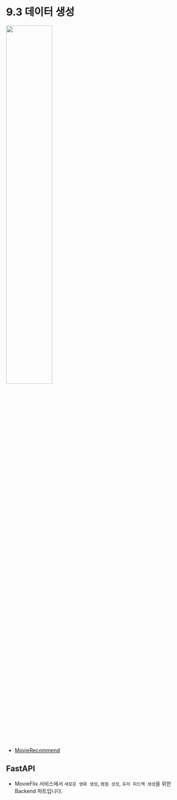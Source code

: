 # 9.3 데이터 생성

<img src="./images/9_1_1.png" style="width: 50%;">

- [MovieRecommend](https://github.com/ehddnr301/MovieRecommend)

## FastAPI

- MovieFlix 서비스에서 `새로운 영화 생성`, `평점 성성`, `유저 피드백 생성`을 위한 Backend 파트입니다.